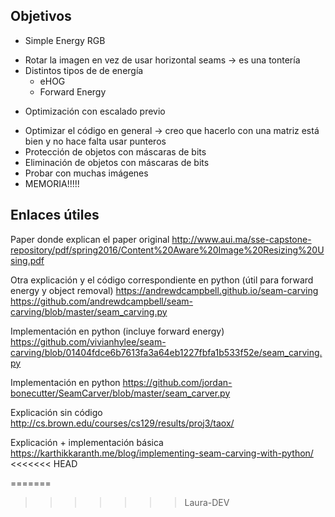 ## Objetivos

+ Simple Energy RGB
- Rotar la imagen en vez de usar horizontal seams  -> es una tontería
- Distintos tipos de de energía
	+ eHOG
	- Forward Energy
+ Optimización con escalado previo
- Optimizar el código en general -> creo que hacerlo con una matriz está bien y no hace falta usar punteros
- Protección de objetos con máscaras de bits
- Eliminación de objetos con máscaras de bits
- Probar con muchas imágenes
- MEMORIA!!!!!


## Enlaces útiles

Paper donde explican el paper original
http://www.aui.ma/sse-capstone-repository/pdf/spring2016/Content%20Aware%20Image%20Resizing%20Using.pdf

Otra explicación y el código correspondiente en python
(útil para forward energy y object removal)
https://andrewdcampbell.github.io/seam-carving
https://github.com/andrewdcampbell/seam-carving/blob/master/seam_carving.py

Implementación en python (incluye forward energy)
https://github.com/vivianhylee/seam-carving/blob/01404fdce6b7613fa3a64eb1227fbfa1b533f52e/seam_carving.py

Implementación en python
https://github.com/jordan-bonecutter/SeamCarver/blob/master/seam_carver.py

Explicación sin código
http://cs.brown.edu/courses/cs129/results/proj3/taox/

Explicación + implementación básica
https://karthikkaranth.me/blog/implementing-seam-carving-with-python/
<<<<<<< HEAD


=======
>>>>>>> Laura-DEV
